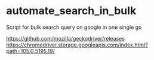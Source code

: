 # automate_search_in_bulk
Script for bulk search query on google in one single go

https://github.com/mozilla/geckodriver/releases  
https://chromedriver.storage.googleapis.com/index.html?path=105.0.5195.19/

